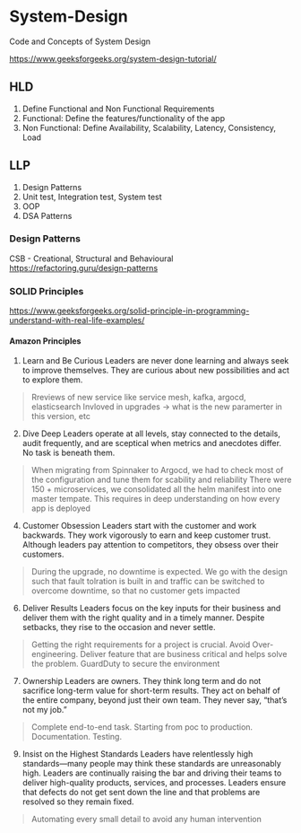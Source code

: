 # System-Design
Code and Concepts of System Design


https://www.geeksforgeeks.org/system-design-tutorial/

## HLD
1. Define Functional and Non Functional Requirements
2. Functional: Define the features/functionality of the app
3. Non Functional: Define Availability, Scalability, Latency, Consistency, Load

## LLP
1. Design Patterns
2. Unit test, Integration test, System test
3. OOP
4. DSA Patterns


### Design Patterns
CSB - Creational, Structural and Behavioural
https://refactoring.guru/design-patterns


### SOLID Principles
https://www.geeksforgeeks.org/solid-principle-in-programming-understand-with-real-life-examples/



#### Amazon Principles
1. Learn and Be Curious
Leaders are never done learning and always seek to improve themselves. They are curious about new possibilities and act to explore them.

> Rreviews of new service like service mesh, kafka, argocd, elasticsearch
> Invloved in upgrades -> what is the new paramerter in this version, etc


2. Dive Deep
Leaders operate at all levels, stay connected to the details, audit frequently, and are sceptical when metrics and anecdotes differ. No task is beneath them.

> When migrating from Spinnaker to Argocd, we had to check most of the configuration and tune them for scability and reliability
> There were 150 + microservices, we consolidated all the helm manifest into one master tempate. This requires in deep understanding on how every app is deployed

4. Customer Obsession
Leaders start with the customer and work backwards. They work vigorously to earn and keep customer trust. Although leaders pay attention to competitors, they obsess over their customers.

> During the upgrade, no downtime is expected. We go with the design such that fault tolration is built in and traffic can be switched to overcome downtime, so that no customer gets impacted

6. Deliver Results
Leaders focus on the key inputs for their business and deliver them with the right quality and in a timely manner. Despite setbacks, they rise to the occasion and never settle.

> Getting the right requirements for a project is crucial. Avoid Over-engineering. Deliver feature that are business critical and helps solve the problem. GuardDuty to secure the environment 

7. Ownership
Leaders are owners. They think long term and do not sacrifice long-term value for short-term results. They act on behalf of the entire company, beyond just their own team. They never say, “that’s not my job.”

> Complete end-to-end task. Starting from poc to production. Documentation. Testing.

9. Insist on the Highest Standards
Leaders have relentlessly high standards—many people may think these standards are unreasonably high. Leaders are continually raising the bar and driving their teams to deliver high-quality products, services, and processes. Leaders ensure that defects do not get sent down the line and that problems are resolved so they remain fixed.

> Automating every small detail to avoid any human intervention
